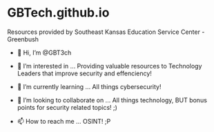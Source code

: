 # GBTech.github.io
Resources provided by Southeast Kansas Education Service Center - Greenbush

- 👋 Hi, I’m @GBT3ch

- 👀 I’m interested in ... Providing valuable resources to Technology Leaders that improve security and effenciency!

- 🌱 I’m currently learning ... All things cybersecurity!

- 💞️ I’m looking to collaborate on ... All things technology, BUT bonus points for security related topics! ;) 

- 📫 How to reach me ... OSINT! ;P 
